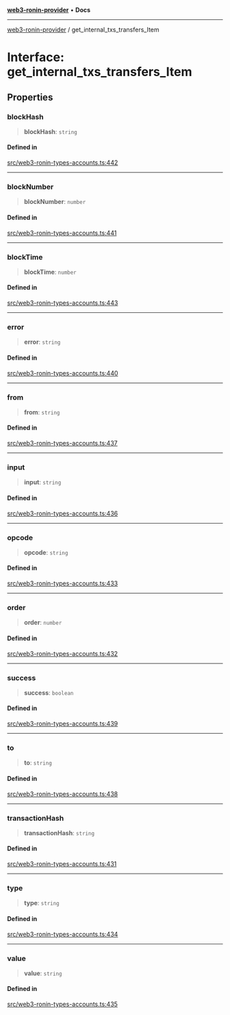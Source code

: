 [**web3-ronin-provider**](../README.md) • **Docs**

***

[web3-ronin-provider](../globals.md) / get\_internal\_txs\_transfers\_Item

# Interface: get\_internal\_txs\_transfers\_Item

## Properties

### blockHash

> **blockHash**: `string`

#### Defined in

[src/web3-ronin-types-accounts.ts:442](https://github.com/chuacw/web3-ronin-provider/blob/ce08d460e2589edd5c5b854bf0bd2f7be4e0431f/src/web3-ronin-types-accounts.ts#L442)

***

### blockNumber

> **blockNumber**: `number`

#### Defined in

[src/web3-ronin-types-accounts.ts:441](https://github.com/chuacw/web3-ronin-provider/blob/ce08d460e2589edd5c5b854bf0bd2f7be4e0431f/src/web3-ronin-types-accounts.ts#L441)

***

### blockTime

> **blockTime**: `number`

#### Defined in

[src/web3-ronin-types-accounts.ts:443](https://github.com/chuacw/web3-ronin-provider/blob/ce08d460e2589edd5c5b854bf0bd2f7be4e0431f/src/web3-ronin-types-accounts.ts#L443)

***

### error

> **error**: `string`

#### Defined in

[src/web3-ronin-types-accounts.ts:440](https://github.com/chuacw/web3-ronin-provider/blob/ce08d460e2589edd5c5b854bf0bd2f7be4e0431f/src/web3-ronin-types-accounts.ts#L440)

***

### from

> **from**: `string`

#### Defined in

[src/web3-ronin-types-accounts.ts:437](https://github.com/chuacw/web3-ronin-provider/blob/ce08d460e2589edd5c5b854bf0bd2f7be4e0431f/src/web3-ronin-types-accounts.ts#L437)

***

### input

> **input**: `string`

#### Defined in

[src/web3-ronin-types-accounts.ts:436](https://github.com/chuacw/web3-ronin-provider/blob/ce08d460e2589edd5c5b854bf0bd2f7be4e0431f/src/web3-ronin-types-accounts.ts#L436)

***

### opcode

> **opcode**: `string`

#### Defined in

[src/web3-ronin-types-accounts.ts:433](https://github.com/chuacw/web3-ronin-provider/blob/ce08d460e2589edd5c5b854bf0bd2f7be4e0431f/src/web3-ronin-types-accounts.ts#L433)

***

### order

> **order**: `number`

#### Defined in

[src/web3-ronin-types-accounts.ts:432](https://github.com/chuacw/web3-ronin-provider/blob/ce08d460e2589edd5c5b854bf0bd2f7be4e0431f/src/web3-ronin-types-accounts.ts#L432)

***

### success

> **success**: `boolean`

#### Defined in

[src/web3-ronin-types-accounts.ts:439](https://github.com/chuacw/web3-ronin-provider/blob/ce08d460e2589edd5c5b854bf0bd2f7be4e0431f/src/web3-ronin-types-accounts.ts#L439)

***

### to

> **to**: `string`

#### Defined in

[src/web3-ronin-types-accounts.ts:438](https://github.com/chuacw/web3-ronin-provider/blob/ce08d460e2589edd5c5b854bf0bd2f7be4e0431f/src/web3-ronin-types-accounts.ts#L438)

***

### transactionHash

> **transactionHash**: `string`

#### Defined in

[src/web3-ronin-types-accounts.ts:431](https://github.com/chuacw/web3-ronin-provider/blob/ce08d460e2589edd5c5b854bf0bd2f7be4e0431f/src/web3-ronin-types-accounts.ts#L431)

***

### type

> **type**: `string`

#### Defined in

[src/web3-ronin-types-accounts.ts:434](https://github.com/chuacw/web3-ronin-provider/blob/ce08d460e2589edd5c5b854bf0bd2f7be4e0431f/src/web3-ronin-types-accounts.ts#L434)

***

### value

> **value**: `string`

#### Defined in

[src/web3-ronin-types-accounts.ts:435](https://github.com/chuacw/web3-ronin-provider/blob/ce08d460e2589edd5c5b854bf0bd2f7be4e0431f/src/web3-ronin-types-accounts.ts#L435)
